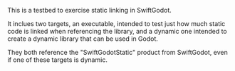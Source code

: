 This is a testbed to exercise static linking in SwiftGodot.

It inclues two targets, an executable, intended to test just how much
static code is linked when referencing the library, and a dynamic one
intended to create a dynamic library that can be used in Godot.

They both reference the "SwiftGodotStatic" product from SwiftGodot,
even if one of these targets is dynamic.




